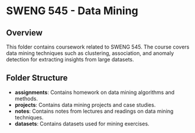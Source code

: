 # SWENG 545 - Data Mining

## Overview
This folder contains coursework related to SWENG 545. The course covers data mining techniques such as clustering, association, and anomaly detection for extracting insights from large datasets.

## Folder Structure
- **assignments**: Contains homework on data mining algorithms and methods.
- **projects**: Contains data mining projects and case studies.
- **notes**: Contains notes from lectures and readings on data mining techniques.
- **datasets**: Contains datasets used for mining exercises.
